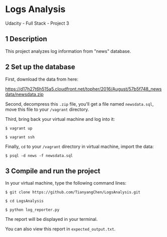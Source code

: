 # Logs Analysis
Udacity - Full Stack - Project 3

## 1 Description

This project analyzes log information from "news" database.

## 2 Set up the database

First, download the data from here:

<a>https://d17h27t6h515a5.cloudfront.net/topher/2016/August/57b5f748_newsdata/newsdata.zip</a>

Second, decompress this `.zip` file, you'll get a file named `newsdata.sql`, move this file to your `/vagrant` directory.

Third, bring back your virtual machine and log into it:

`$ vagrant up`

`$ vagrant ssh`

Finally, `cd` to your `/vagrant` directory in virtual machine, import the data:

`$ psql -d news -f newsdata.sql`

## 3 Compile and run the project

In your virtual machine, type the following command lines:

`$ git clone https://github.com/TianyangChen/LogsAnalysis.git`

`$ cd LogsAnalysis`

`$ python log_reporter.py`

The report will be displayed in your terminal.

You can also view this report in `expected_output.txt`. 
